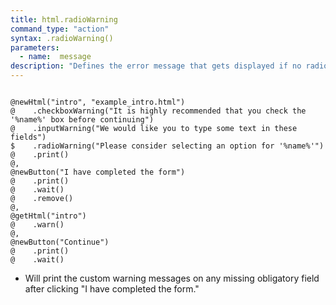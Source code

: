 ```yaml
---
title: html.radioWarning
command_type: "action"
syntax: .radioWarning()
parameters:
  - name:  message 
description: "Defines the error message that gets displayed if no radio button of an obligatory group is checked when calling `warn`. If you use `%name%` in the string it will be replaced with the element's name."
---
```


<!--more-->

<pre><code class="language-diff-javascript diff-highlight try-true">
@newHtml("intro", "example_intro.html")
@    .checkboxWarning("It is highly recommended that you check the '%name%' box before continuing")
@    .inputWarning("We would like you to type some text in these fields")
$    .radioWarning("Please consider selecting an option for '%name%'")
@    .print()
@,
@newButton("I have completed the form")
@    .print()
@    .wait()
@    .remove()
@,
@getHtml("intro")
@    .warn()
@,
@newButton("Continue")
@    .print()
@    .wait()
</code></pre>

+ Will print the custom warning messages on any missing obligatory field after clicking "I have completed the form."		
